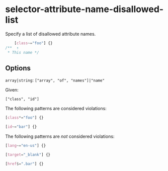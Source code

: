 # selector-attribute-name-disallowed-list

Specify a list of disallowed attribute names.

<!-- prettier-ignore -->
```css
    [class~="foo"] {}
/**  ↑
 * This name */
```

## Options

`array|string`: `["array", "of", "names"]|"name"`

Given:

```
["class", "id"]
```

The following patterns are considered violations:

<!-- prettier-ignore -->
```css
[class*="foo"] {}
```

<!-- prettier-ignore -->
```css
[id~="bar"] {}
```

The following patterns are _not_ considered violations:

<!-- prettier-ignore -->
```css
[lang~="en-us"] {}
```

<!-- prettier-ignore -->
```css
[target="_blank"] {}
```

<!-- prettier-ignore -->
```css
[href$=".bar"] {}
```
